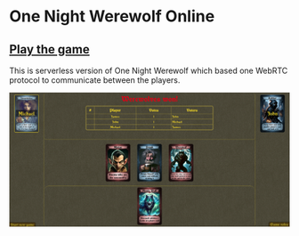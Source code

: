 # One Night Werewolf Online

## [Play the game](https://lerman01.github.io/OneNightUltimateWerewolf/)

This is serverless version of One Night Werewolf which based one WebRTC protocol 
to communicate between the players.



![screenshot](https://github.com/lerman01/OneNightUltimateWerewolf/blob/main/scrsht.png?raw=true)
